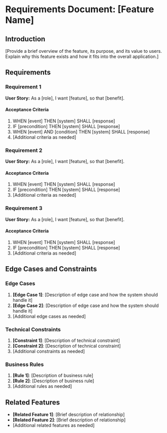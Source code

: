 # Requirements Document: [Feature Name]

## Introduction

[Provide a brief overview of the feature, its purpose, and its value to users. Explain why this feature exists and how it fits into the overall application.]

## Requirements

### Requirement 1

**User Story:** As a [role], I want [feature], so that [benefit].

#### Acceptance Criteria

1. WHEN [event] THEN [system] SHALL [response]
2. IF [precondition] THEN [system] SHALL [response]
3. WHEN [event] AND [condition] THEN [system] SHALL [response]
4. [Additional criteria as needed]

### Requirement 2

**User Story:** As a [role], I want [feature], so that [benefit].

#### Acceptance Criteria

1. WHEN [event] THEN [system] SHALL [response]
2. IF [precondition] THEN [system] SHALL [response]
3. [Additional criteria as needed]

### Requirement 3

**User Story:** As a [role], I want [feature], so that [benefit].

#### Acceptance Criteria

1. WHEN [event] THEN [system] SHALL [response]
2. IF [precondition] THEN [system] SHALL [response]
3. [Additional criteria as needed]

## Edge Cases and Constraints

### Edge Cases

1. **[Edge Case 1]**: [Description of edge case and how the system should handle it]
2. **[Edge Case 2]**: [Description of edge case and how the system should handle it]
3. [Additional edge cases as needed]

### Technical Constraints

1. **[Constraint 1]**: [Description of technical constraint]
2. **[Constraint 2]**: [Description of technical constraint]
3. [Additional constraints as needed]

### Business Rules

1. **[Rule 1]**: [Description of business rule]
2. **[Rule 2]**: [Description of business rule]
3. [Additional rules as needed]

## Related Features

- **[Related Feature 1]**: [Brief description of relationship]
- **[Related Feature 2]**: [Brief description of relationship]
- [Additional related features as needed]
